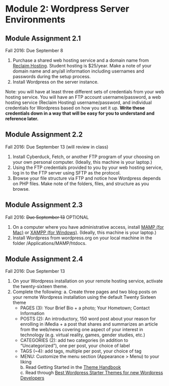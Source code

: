 # Module 2: Wordpress Server Environments

## Module Assignment 2.1

Fall 2016: Due September 8

1. Purchase a shared web hosting service and a domain name from [Reclaim Hosting](https://reclaimhosting.com/shared-hosting/). Student hosting is $25/year. Make a note of your domain name and any/all information including usernames and passwords during the setup process. 
2. Install Wordpress on the server instance.

Note: you will have at least three different sets of credentials from your web hosting service. You will have an FTP account username/password, a web hosting service (Reclaim Hosting) username/password, and individual credentials for Wordpress based on how you set it up. **Write these credentials down in a way that will be easy for you to understand and reference later.**

## Module Assignment 2.2

Fall 2016: Due September 13 (will review in class)

1. Install Cyberduck, Fetch, or another FTP program of your choosing on your own personal computer. (Ideally, this machine is your laptop.)
2. Using the FTP credentials provided to you by your web hosting service, log in to the FTP server using SFTP as the protocol.
3. Browse your file structure via FTP and notice how Wordpress depends on PHP files. Make note of the folders, files, and structure as you browse. 

## Module Assignment 2.3

Fall 2016: ~~Due September 13~~ OPTIONAL

1. On a computer where you have administrative access, install [MAMP (for Mac)](https://www.mamp.info/en/) or [XAMPP (for Windows)](https://www.apachefriends.org/index.html). (Ideally, this machine is your laptop.) 
2. Install Wordpress from wordpress.org on your local machine in the folder /Applications/MAMP/htdocs. 

## Module Assignment 2.4

Fall 2016: Due September 13

1. On your Wordpress installation on your remote hosting service, activate the twenty-sixteen theme.
2. Complete the following:
a. Create three pages and two blog posts on your remote Wordpress installation using the default Twenty Sixteen theme
	- PAGES (3): Your Brief Bio + a photo; Your Hometown; Contact Information
	- POSTS (2): An introductory, 150 word post about your reason for enrolling in iMedia + a post that shares and summarizes an article from the web/news covering one aspect of your interest in technology (e.g. virtual reality, games, gender studies, etc.) 
	- CATEGORIES (2): add two categories (in addition to “Uncategorized”), one per post, your choice of label
	- TAGS (~4): add tags, multiple per post, your choice of tag
	- MENU: Customize the menu section (Appearance > Menu) to your liking  
b. Read Getting Started in the [Theme Handbook](https://developer.wordpress.org/themes/)   
c. Read through [Best Wordpress Starter Themes for new Wordpress Developers](http://www.designbombs.com/8-best-wordpress-starter-themes-frameworks-new-wp-developers/)